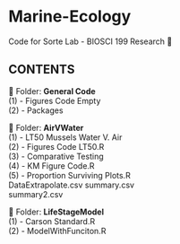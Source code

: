 Marine-Ecology 
=====
Code for Sorte Lab - BIOSCI 199 Research :ocean:


**CONTENTS**<br/>
----
&#x1F4D8; Folder: **General Code** <br/>
(1) - Figures Code Empty <br/>
(2) - Packages <br/>

&#x1F4D8; Folder: **AirVWater** <br/>
(1) - LT50 Mussels Water V. Air <br/>
(2) - Figures Code LT50.R<br/>
(3) - Comparative Testing<br/>
(4) - KM Figure Code.R<br/>
(5) - Proportion Surviving Plots.R<br/>
DataExtrapolate.csv
summary.csv<br/>
summary2.csv<br/>

&#x1F4D8; Folder: **LifeStageModel** </br>
(1) - Carson Standard.R </br>
(2) - ModelWithFunciton.R </br>


